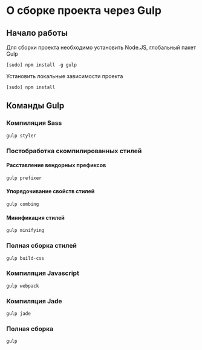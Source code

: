 # О сборке проекта через Gulp

## Начало работы

Для сборки проекта необходимо установить Node.JS, глобальный пакет Gulp

```
[sudo] npm install -g gulp
```

Установить локальные зависимости проекта

```
[sudo] npm install
```

## Команды Gulp

### Компиляция Sass

```
gulp styler
```

### Постобработка скомпилированных стилей

#### Расставление вендорных префиксов

```
gulp prefixer
```

#### Упорядочивание свойств стилей

```
gulp combing
```

#### Минификация стилей

```
gulp minifying
```

### Полная сборка стилей

```
gulp build-css
```

### Компиляция Javascript

```
gulp webpack
```

### Компиляция Jade

```
gulp jade
```

### Полная сборка

```
gulp
```
